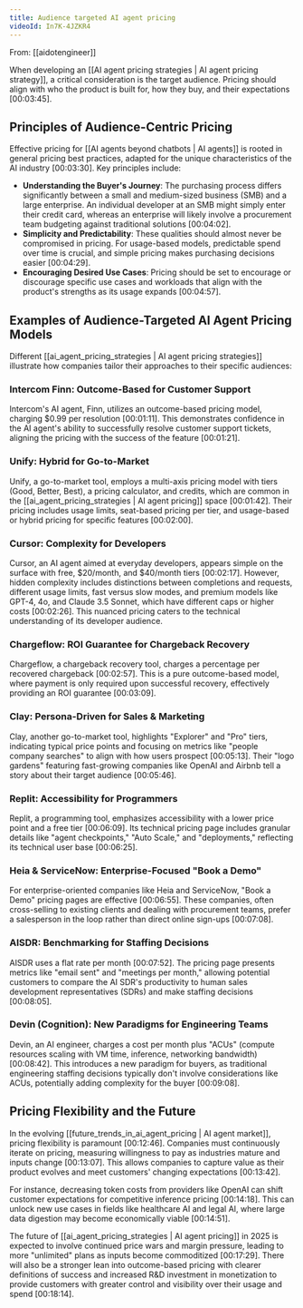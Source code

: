 ```yaml
---
title: Audience targeted AI agent pricing
videoId: In7K-4JZKR4
---
```


From: [[aidotengineer]] <br/> 

When developing an [[AI agent pricing strategies | AI agent pricing strategy]], a critical consideration is the target audience. Pricing should align with who the product is built for, how they buy, and their expectations <a class="yt-timestamp" data-t="00:03:45">[00:03:45]</a>.

## Principles of Audience-Centric Pricing

Effective pricing for [[AI agents beyond chatbots | AI agents]] is rooted in general pricing best practices, adapted for the unique characteristics of the AI industry <a class="yt-timestamp" data-t="00:03:30">[00:03:30]</a>. Key principles include:

*   **Understanding the Buyer's Journey**: The purchasing process differs significantly between a small and medium-sized business (SMB) and a large enterprise. An individual developer at an SMB might simply enter their credit card, whereas an enterprise will likely involve a procurement team budgeting against traditional solutions <a class="yt-timestamp" data-t="00:04:02">[00:04:02]</a>.
*   **Simplicity and Predictability**: These qualities should almost never be compromised in pricing. For usage-based models, predictable spend over time is crucial, and simple pricing makes purchasing decisions easier <a class="yt-timestamp" data-t="00:04:29">[00:04:29]</a>.
*   **Encouraging Desired Use Cases**: Pricing should be set to encourage or discourage specific use cases and workloads that align with the product's strengths as its usage expands <a class="yt-timestamp" data-t="00:04:57">[00:04:57]</a>.

## Examples of Audience-Targeted AI Agent Pricing Models

Different [[ai_agent_pricing_strategies | AI agent pricing strategies]] illustrate how companies tailor their approaches to their specific audiences:

### Intercom Finn: Outcome-Based for Customer Support
Intercom's AI agent, Finn, utilizes an outcome-based pricing model, charging $0.99 per resolution <a class="yt-timestamp" data-t="00:01:11">[00:01:11]</a>. This demonstrates confidence in the AI agent's ability to successfully resolve customer support tickets, aligning the pricing with the success of the feature <a class="yt-timestamp" data-t="00:01:21">[00:01:21]</a>.

### Unify: Hybrid for Go-to-Market
Unify, a go-to-market tool, employs a multi-axis pricing model with tiers (Good, Better, Best), a pricing calculator, and credits, which are common in the [[ai_agent_pricing_strategies | AI agent pricing]] space <a class="yt-timestamp" data-t="00:01:42">[00:01:42]</a>. Their pricing includes usage limits, seat-based pricing per tier, and usage-based or hybrid pricing for specific features <a class="yt-timestamp" data-t="00:02:00">[00:02:00]</a>.

### Cursor: Complexity for Developers
Cursor, an AI agent aimed at everyday developers, appears simple on the surface with free, $20/month, and $40/month tiers <a class="yt-timestamp" data-t="00:02:17">[00:02:17]</a>. However, hidden complexity includes distinctions between completions and requests, different usage limits, fast versus slow modes, and premium models like GPT-4, 4o, and Claude 3.5 Sonnet, which have different caps or higher costs <a class="yt-timestamp" data-t="00:02:26">[00:02:26]</a>. This nuanced pricing caters to the technical understanding of its developer audience.

### Chargeflow: ROI Guarantee for Chargeback Recovery
Chargeflow, a chargeback recovery tool, charges a percentage per recovered chargeback <a class="yt-timestamp" data-t="00:02:57">[00:02:57]</a>. This is a pure outcome-based model, where payment is only required upon successful recovery, effectively providing an ROI guarantee <a class="yt-timestamp" data-t="00:03:09">[00:03:09]</a>.

### Clay: Persona-Driven for Sales & Marketing
Clay, another go-to-market tool, highlights "Explorer" and "Pro" tiers, indicating typical price points and focusing on metrics like "people company searches" to align with how users prospect <a class="yt-timestamp" data-t="00:05:13">[00:05:13]</a>. Their "logo gardens" featuring fast-growing companies like OpenAI and Airbnb tell a story about their target audience <a class="yt-timestamp" data-t="00:05:46">[00:05:46]</a>.

### Replit: Accessibility for Programmers
Replit, a programming tool, emphasizes accessibility with a lower price point and a free tier <a class="yt-timestamp" data-t="00:06:09">[00:06:09]</a>. Its technical pricing page includes granular details like "agent checkpoints," "Auto Scale," and "deployments," reflecting its technical user base <a class="yt-timestamp" data-t="00:06:25">[00:06:25]</a>.

### Heia & ServiceNow: Enterprise-Focused "Book a Demo"
For enterprise-oriented companies like Heia and ServiceNow, "Book a Demo" pricing pages are effective <a class="yt-timestamp" data-t="00:06:55">[00:06:55]</a>. These companies, often cross-selling to existing clients and dealing with procurement teams, prefer a salesperson in the loop rather than direct online sign-ups <a class="yt-timestamp" data-t="00:07:08">[00:07:08]</a>.

### AISDR: Benchmarking for Staffing Decisions
AISDR uses a flat rate per month <a class="yt-timestamp" data-t="00:07:52">[00:07:52]</a>. The pricing page presents metrics like "email sent" and "meetings per month," allowing potential customers to compare the AI SDR's productivity to human sales development representatives (SDRs) and make staffing decisions <a class="yt-timestamp" data-t="00:08:05">[00:08:05]</a>.

### Devin (Cognition): New Paradigms for Engineering Teams
Devin, an AI engineer, charges a cost per month plus "ACUs" (compute resources scaling with VM time, inference, networking bandwidth) <a class="yt-timestamp" data-t="00:08:42">[00:08:42]</a>. This introduces a new paradigm for buyers, as traditional engineering staffing decisions typically don't involve considerations like ACUs, potentially adding complexity for the buyer <a class="yt-timestamp" data-t="00:09:08">[00:09:08]</a>.

## Pricing Flexibility and the Future

In the evolving [[future_trends_in_ai_agent_pricing | AI agent market]], pricing flexibility is paramount <a class="yt-timestamp" data-t="00:12:46">[00:12:46]</a>. Companies must continuously iterate on pricing, measuring willingness to pay as industries mature and inputs change <a class="yt-timestamp" data-t="00:13:07">[00:13:07]</a>. This allows companies to capture value as their product evolves and meet customers' changing expectations <a class="yt-timestamp" data-t="00:13:42">[00:13:42]</a>.

For instance, decreasing token costs from providers like OpenAI can shift customer expectations for competitive inference pricing <a class="yt-timestamp" data-t="00:14:18">[00:14:18]</a>. This can unlock new use cases in fields like healthcare AI and legal AI, where large data digestion may become economically viable <a class="yt-timestamp" data-t="00:14:51">[00:14:51]</a>.

The future of [[ai_agent_pricing_strategies | AI agent pricing]] in 2025 is expected to involve continued price wars and margin pressure, leading to more "unlimited" plans as inputs become commoditized <a class="yt-timestamp" data-t="00:17:29">[00:17:29]</a>. There will also be a stronger lean into outcome-based pricing with clearer definitions of success and increased R&D investment in monetization to provide customers with greater control and visibility over their usage and spend <a class="yt-timestamp" data-t="00:18:14">[00:18:14]</a>.